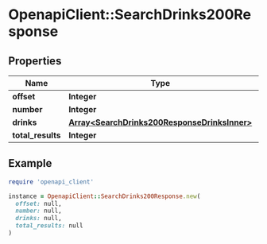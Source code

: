 # OpenapiClient::SearchDrinks200Response

## Properties

| Name | Type | Description | Notes |
| ---- | ---- | ----------- | ----- |
| **offset** | **Integer** |  | [optional] |
| **number** | **Integer** |  | [optional] |
| **drinks** | [**Array&lt;SearchDrinks200ResponseDrinksInner&gt;**](SearchDrinks200ResponseDrinksInner.md) |  | [optional] |
| **total_results** | **Integer** |  | [optional] |

## Example

```ruby
require 'openapi_client'

instance = OpenapiClient::SearchDrinks200Response.new(
  offset: null,
  number: null,
  drinks: null,
  total_results: null
)
```

